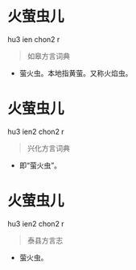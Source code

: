 # 火萤虫儿
hu3 ien chon2 r
> 如皋方言词典
- 萤火虫。本地指黄萤。又称火焰虫。

# 火萤虫儿
hu3 ien2 chon2 r
> 兴化方言词典
- 即“萤火虫”。

# 火萤虫儿
hu3 ien2 chon2 r
> 泰县方言志
- 萤火虫。
